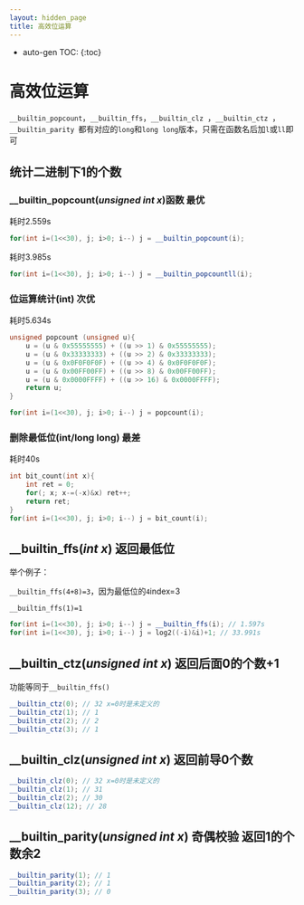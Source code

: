 ```yaml
---
layout: hidden_page
title: 高效位运算
---
```


* auto-gen TOC:
{:toc}
# 高效位运算

`__builtin_popcount`，`__builtin_ffs`，` __builtin_clz  `，` __builtin_ctz  `，` __builtin_parity  `都有对应的`long`和`long long`版本，只需在函数名后加`l`或`ll`即可



## 统计二进制下1的个数

### __builtin_popcount(*unsigned int x*)函数 最优

耗时2.559s

```c++
for(int i=(1<<30), j; i>0; i--) j = __builtin_popcount(i);
```

耗时3.985s

```c++
for(int i=(1<<30), j; i>0; i--) j = __builtin_popcountll(i);
```

### 位运算统计(int) 次优

耗时5.634s

```c++
unsigned popcount (unsigned u){
    u = (u & 0x55555555) + ((u >> 1) & 0x55555555);
    u = (u & 0x33333333) + ((u >> 2) & 0x33333333);
    u = (u & 0x0F0F0F0F) + ((u >> 4) & 0x0F0F0F0F);
    u = (u & 0x00FF00FF) + ((u >> 8) & 0x00FF00FF);
    u = (u & 0x0000FFFF) + ((u >> 16) & 0x0000FFFF);
    return u;
}

for(int i=(1<<30), j; i>0; i--) j = popcount(i);
```

### 删除最低位(int/long long) 最差

耗时40s

```c++
int bit_count(int x){
    int ret = 0;
    for(; x; x-=(-x)&x) ret++;
    return ret;
}
for(int i=(1<<30), j; i>0; i--) j = bit_count(i);
```



## __builtin_ffs(*int x*) 返回最低位

举个例子：

`__builtin_ffs(4+8)=3`，因为最低位的`4`index=3

`__builtin_ffs(1)=1`

```c++
for(int i=(1<<30), j; i>0; i--) j = __builtin_ffs(i); // 1.597s
for(int i=(1<<30), j; i>0; i--) j = log2((-i)&i)+1; // 33.991s
```



## __builtin_ctz(*unsigned int x*) 返回后面0的个数+1

功能等同于`__builtin_ffs()`

```c++
__builtin_ctz(0); // 32 x=0时是未定义的
__builtin_ctz(1); // 1
__builtin_ctz(2); // 2
__builtin_ctz(3); // 1
```



##  __builtin_clz(*unsigned int x*) 返回前导0个数

```c++
__builtin_clz(0); // 32 x=0时是未定义的
__builtin_clz(1); // 31
__builtin_clz(2); // 30
__builtin_clz(12); // 28
```



## __builtin_parity(*unsigned int x*) 奇偶校验 返回1的个数余2

```c++
__builtin_parity(1); // 1
__builtin_parity(2); // 1
__builtin_parity(3); // 0
```

